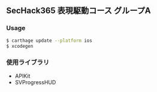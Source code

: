 ## SecHack365 表現駆動コース グループA

### Usage
``` bash
$ carthage update --platform ios
$ xcodegen
```

### 使用ライブラリ
- APIKit
- SVProgressHUD

